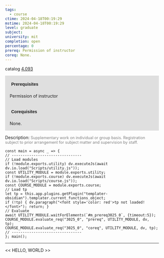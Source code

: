 ```yaml
---
tags:
  - course
ctime: 2024-04-18T00:19:29
mstime: 2024-04-18T00:19:29
level: graduate
subject: 
university: mit
completion: open
percentage: 0
prereq: Permission of instructor
coreq: None.
---
```


catalog [4.093](http://student.mit.edu/catalog/m4a.html#4.093)

<span style="display: block; padding: 15px; background-color: rgb(100, 100, 100, 0.2);"><font id="m_prereq3025_0" style="display: block; font-family: Arial, sans-serif; font-weight: bold; padding: 5px">Prerequisites</font><br><span id="prereq3025_0">Permission of instructor</span></span>
<span style="display: block; padding: 15px; background-color: rgb(100, 100, 100, 0.2);"><font id="m_coreq3025_0" style="display: block; font-family: Arial, sans-serif; font-weight: bold; padding: 5px">Corequisites</font><br><span id="coreq3025_0">None.</span></span>

<font style="">Description:</font>
<font style="color: grey; font-size: 0.8rem;">Supplementary work on individual or group basis. Registration subject to prior arrangement for subject matter and supervision by staff.</font>

```dataviewjs
const main = async _ => {
// --------------------------------
// Load modules
if (!module.exports.utility) dv.executeJs(await dv.io.load("Scripts/utility.js"));
const UTILITY_MODULE = module.exports.utility;
if (!module.exports.course) dv.executeJs(await dv.io.load("Scripts/course.js"));
const COURSE_MODULE = module.exports.course;
// Load tp
let tp = this.app.plugins.getPlugin("templater-obsidian").templater.current_functions_object;
if (!tp) { dv.paragraph("<font style='color: red'>tp not loaded!</font>"); return; }
// Evaluate
await UTILITY_MODULE.waitForElements(`#m_prereq3025_0`, {timeout:5});
COURSE_MODULE.evaluate_req("3025_0", "prereq", UTILITY_MODULE, dv, tp);
COURSE_MODULE.evaluate_req("3025_0", "coreq", UTILITY_MODULE, dv, tp);
// --------------------------------
}; main();
```

---

<< HELLO, WORLD >>
